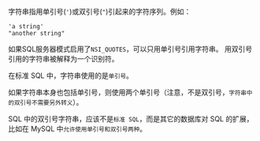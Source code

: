 
字符串指用单引号(`'`)或双引号(`"`)引起来的字符序列。例如：
```
'a string'
"another string"
```
如果SQL服务器模式启用了`NSI_QUOTES`，可以只用单引号引用字符串。
用双引号引用的字符串被解释为一个识别符。


在标准 SQL 中，字符串使用的是`单引号`。

如果字符串本身也包括单引号，则使用两个单引号（注意，不是双引号，`字符串中的双引号不需要另外转义`）。

SQL 中的双引号字符串，应该不是`标准 SQL`，而是其它的数据库对 SQL 的扩展，比如在 MySQL 中`允许使用单引号和双引号两种`。

